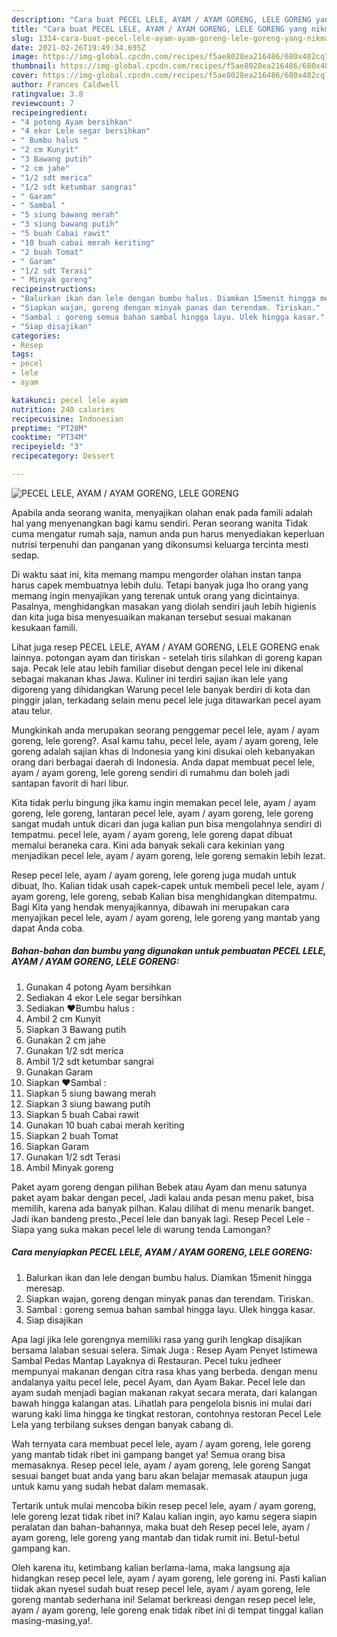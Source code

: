 ```yaml
---
description: "Cara buat PECEL LELE, AYAM / AYAM GORENG, LELE GORENG yang nikmat Untuk Jualan"
title: "Cara buat PECEL LELE, AYAM / AYAM GORENG, LELE GORENG yang nikmat Untuk Jualan"
slug: 1314-cara-buat-pecel-lele-ayam-ayam-goreng-lele-goreng-yang-nikmat-untuk-jualan
date: 2021-02-26T19:49:34.695Z
image: https://img-global.cpcdn.com/recipes/f5ae8028ea216486/680x482cq70/pecel-lele-ayam-ayam-goreng-lele-goreng-foto-resep-utama.jpg
thumbnail: https://img-global.cpcdn.com/recipes/f5ae8028ea216486/680x482cq70/pecel-lele-ayam-ayam-goreng-lele-goreng-foto-resep-utama.jpg
cover: https://img-global.cpcdn.com/recipes/f5ae8028ea216486/680x482cq70/pecel-lele-ayam-ayam-goreng-lele-goreng-foto-resep-utama.jpg
author: Frances Caldwell
ratingvalue: 3.8
reviewcount: 7
recipeingredient:
- "4 potong Ayam bersihkan"
- "4 ekor Lele segar bersihkan"
- " Bumbu halus "
- "2 cm Kunyit"
- "3 Bawang putih"
- "2 cm jahe"
- "1/2 sdt merica"
- "1/2 sdt ketumbar sangrai"
- " Garam"
- " Sambal "
- "5 siung bawang merah"
- "3 siung bawang putih"
- "5 buah Cabai rawit"
- "10 buah cabai merah keriting"
- "2 buah Tomat"
- " Garam"
- "1/2 sdt Terasi"
- " Minyak goreng"
recipeinstructions:
- "Balurkan ikan dan lele dengan bumbu halus. Diamkan 15menit hingga meresap."
- "Siapkan wajan, goreng dengan minyak panas dan terendam. Tiriskan."
- "Sambal : goreng semua bahan sambal hingga layu. Ulek hingga kasar."
- "Siap disajikan"
categories:
- Resep
tags:
- pecel
- lele
- ayam

katakunci: pecel lele ayam 
nutrition: 240 calories
recipecuisine: Indonesian
preptime: "PT28M"
cooktime: "PT34M"
recipeyield: "3"
recipecategory: Dessert

---
```



![PECEL LELE, AYAM / AYAM GORENG, LELE GORENG](https://img-global.cpcdn.com/recipes/f5ae8028ea216486/680x482cq70/pecel-lele-ayam-ayam-goreng-lele-goreng-foto-resep-utama.jpg)

Apabila anda seorang wanita, menyajikan olahan enak pada famili adalah hal yang menyenangkan bagi kamu sendiri. Peran seorang  wanita Tidak cuma mengatur rumah saja, namun anda pun harus menyediakan keperluan nutrisi terpenuhi dan panganan yang dikonsumsi keluarga tercinta mesti sedap.

Di waktu  saat ini, kita memang mampu mengorder olahan instan tanpa harus capek membuatnya lebih dulu. Tetapi banyak juga lho orang yang memang ingin menyajikan yang terenak untuk orang yang dicintainya. Pasalnya, menghidangkan masakan yang diolah sendiri jauh lebih higienis dan kita juga bisa menyesuaikan makanan tersebut sesuai makanan kesukaan famili. 

Lihat juga resep PECEL LELE, AYAM / AYAM GORENG, LELE GORENG enak lainnya. potongan ayam dan tiriskan - setelah tiris silahkan di goreng kapan saja. Pecak lele atau lebih familiar disebut dengan pecel lele ini dikenal sebagai makanan khas Jawa. Kuliner ini terdiri sajian ikan lele yang digoreng yang dihidangkan Warung pecel lele banyak berdiri di kota dan pinggir jalan, terkadang selain menu pecel lele juga ditawarkan pecel ayam atau telur.

Mungkinkah anda merupakan seorang penggemar pecel lele, ayam / ayam goreng, lele goreng?. Asal kamu tahu, pecel lele, ayam / ayam goreng, lele goreng adalah sajian khas di Indonesia yang kini disukai oleh kebanyakan orang dari berbagai daerah di Indonesia. Anda dapat membuat pecel lele, ayam / ayam goreng, lele goreng sendiri di rumahmu dan boleh jadi santapan favorit di hari libur.

Kita tidak perlu bingung jika kamu ingin memakan pecel lele, ayam / ayam goreng, lele goreng, lantaran pecel lele, ayam / ayam goreng, lele goreng sangat mudah untuk dicari dan juga kalian pun bisa mengolahnya sendiri di tempatmu. pecel lele, ayam / ayam goreng, lele goreng dapat dibuat memalui beraneka cara. Kini ada banyak sekali cara kekinian yang menjadikan pecel lele, ayam / ayam goreng, lele goreng semakin lebih lezat.

Resep pecel lele, ayam / ayam goreng, lele goreng juga mudah untuk dibuat, lho. Kalian tidak usah capek-capek untuk membeli pecel lele, ayam / ayam goreng, lele goreng, sebab Kalian bisa menghidangkan ditempatmu. Bagi Kita yang hendak menyajikannya, dibawah ini merupakan cara menyajikan pecel lele, ayam / ayam goreng, lele goreng yang mantab yang dapat Anda coba.

<!--inarticleads1-->

##### Bahan-bahan dan bumbu yang digunakan untuk pembuatan PECEL LELE, AYAM / AYAM GORENG, LELE GORENG:

1. Gunakan 4 potong Ayam bersihkan
1. Sediakan 4 ekor Lele segar bersihkan
1. Sediakan  ❤Bumbu halus :
1. Ambil 2 cm Kunyit
1. Siapkan 3 Bawang putih
1. Gunakan 2 cm jahe
1. Gunakan 1/2 sdt merica
1. Ambil 1/2 sdt ketumbar sangrai
1. Gunakan  Garam
1. Siapkan  ❤Sambal :
1. Siapkan 5 siung bawang merah
1. Siapkan 3 siung bawang putih
1. Siapkan 5 buah Cabai rawit
1. Gunakan 10 buah cabai merah keriting
1. Siapkan 2 buah Tomat
1. Siapkan  Garam
1. Gunakan 1/2 sdt Terasi
1. Ambil  Minyak goreng


Paket ayam goreng dengan pilihan Bebek atau Ayam dan menu satunya paket ayam bakar dengan pecel, Jadi kalau anda pesan menu paket, bisa memilih, karena ada banyak pilhan. Kalau dilihat di menu menarik banget. Jadi ikan bandeng presto.,Pecel lele dan banyak lagi. Resep Pecel Lele - Siapa yang suka makan pecel lele di warung tenda Lamongan? 

<!--inarticleads2-->

##### Cara menyiapkan PECEL LELE, AYAM / AYAM GORENG, LELE GORENG:

1. Balurkan ikan dan lele dengan bumbu halus. Diamkan 15menit hingga meresap.
1. Siapkan wajan, goreng dengan minyak panas dan terendam. Tiriskan.
1. Sambal : goreng semua bahan sambal hingga layu. Ulek hingga kasar.
1. Siap disajikan


Apa lagi jika lele gorengnya memiliki rasa yang gurih lengkap disajikan bersama lalaban sesuai selera. Simak Juga : Resep Ayam Penyet Istimewa Sambal Pedas Mantap Layaknya di Restauran. Pecel tuku jedheer mempunyai makanan dengan citra rasa khas yang berbeda. dengan menu andalanya yaitu pecel lele, pecel Ayam, dan Ayam Bakar. Pecel lele dan ayam sudah menjadi bagian makanan rakyat secara merata, dari kalangan bawah hingga kalangan atas. Lihatlah para pengelola bisnis ini mulai dari warung kaki lima hingga ke tingkat restoran, contohnya restoran Pecel Lele Lela yang terbilang sukses dengan banyak cabang di. 

Wah ternyata cara membuat pecel lele, ayam / ayam goreng, lele goreng yang mantab tidak ribet ini gampang banget ya! Semua orang bisa memasaknya. Resep pecel lele, ayam / ayam goreng, lele goreng Sangat sesuai banget buat anda yang baru akan belajar memasak ataupun juga untuk kamu yang sudah hebat dalam memasak.

Tertarik untuk mulai mencoba bikin resep pecel lele, ayam / ayam goreng, lele goreng lezat tidak ribet ini? Kalau kalian ingin, ayo kamu segera siapin peralatan dan bahan-bahannya, maka buat deh Resep pecel lele, ayam / ayam goreng, lele goreng yang mantab dan tidak rumit ini. Betul-betul gampang kan. 

Oleh karena itu, ketimbang kalian berlama-lama, maka langsung aja hidangkan resep pecel lele, ayam / ayam goreng, lele goreng ini. Pasti kalian tiidak akan nyesel sudah buat resep pecel lele, ayam / ayam goreng, lele goreng mantab sederhana ini! Selamat berkreasi dengan resep pecel lele, ayam / ayam goreng, lele goreng enak tidak ribet ini di tempat tinggal kalian masing-masing,ya!.

